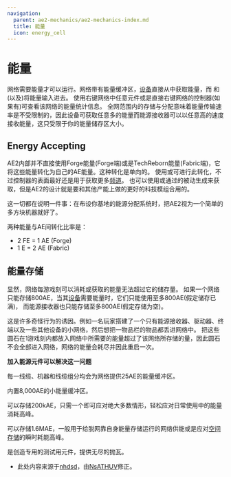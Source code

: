```yaml
---
navigation:
  parent: ae2-mechanics/ae2-mechanics-index.md
  title: 能量
  icon: energy_cell
---
```


# 能量

网络需要能量才可以运行。网络带有能量缓冲区，[设备](../ae2-mechanics/devices.md)直接从中获取能量，而
<ItemLink id="vibration_chamber" />和<ItemLink id="energy_acceptor" />(以及<ItemLink id="controller" />)将能量输入进去。
使用<ItemLink id="network_tool" />右键网络中任意元件或是直接右键网络的控制器(如果有)可查看该网络的能量统计信息。
全网范围内的存储与分配意味着能量传输速率是不受限制的，因此设备可获取任意多的能量而能源接收器可以以任意高的速度接收能量，这只受限于你的能量储存区大小。

## Energy Accepting

<Row>
  <BlockImage id="energy_acceptor" scale="4" />

  <GameScene zoom="4" background="transparent">
  <ImportStructure src="../assets/blocks/cable_energy_acceptor.snbt" />
  </GameScene>

  <BlockImage id="controller" p:state="online" scale="4" />

  <BlockImage id="vibration_chamber" p:active="true" scale="4" />
  
  <BlockImage id="crystal_resonance_generator" scale="4" />
</Row>

AE2内部并不直接使用Forge能量(Forge端)或是TechReborn能量(Fabric端)，它将这些能量转化为自己的AE能量。这种转化是单向的。
使用<ItemLink id="energy_acceptor" />或<ItemLink id="controller" />可进行此转化，不过控制器的表面最好还是用于获取更多[频道](../ae2-mechanics/channels.md)。
也可以使用<ItemLink id="vibration_chamber" />或通过<ItemLink id="crystal_resonance_generator" />的被动生成来获取，但是AE2的设计就是要和其他产能上做的更好的科技模组合用的。

这一切都在说明一件事：在布设你基地的能源分配系统时，把AE2视为一个简单的多方块机器就好了。

两种能量与AE间转化比率是：

*   2 FE = 1 AE (Forge)
*   1 E  = 2 AE (Fabric)

## 能量存储

<Row>
  <BlockImage id="energy_cell" scale="4" p:fullness="4" />

  <BlockImage id="dense_energy_cell" scale="4" p:fullness="4" />

  <BlockImage id="creative_energy_cell" scale="4" />
</Row>

显然，网络每游戏刻可以消耗或获取的能量无法超过它的储存量。
如果一个网络只能存储800AE，当其[设备](../ae2-mechanics/devices.md)需要能量时，它们只能使用至多800AE(假定储存已满)，
而能源接收器也只能存储至多800AE(假定存储为空)。

这是许多奇怪行为的诱因。例如一名玩家搭建了一个只有能源接收器、驱动器、终端以及一些其他设备的小网络，然后想把一物品栏的物品都丢进网络中。
把这些圆石在1游戏刻内都放入网络中所需要的能量超过了该网络所存储的量，因此圆石不会全部进入网络，网络的能量会耗尽并因此重启一次。

**加入能源元件可以解决这一问题**

每一线缆、机器和线缆组分均会为网络提供25AE的能量缓冲区。

<ItemLink id="controller" />内置8,000AE的小能量缓冲区。

<ItemLink id="energy_cell" />可以存储200kAE，只需一个即可应对绝大多数情形，轻松应对日常使用中的能量消耗高峰。

<ItemLink id="dense_energy_cell" />可以存储1.6MAE，一般用于给脱网靠自身能量存储运行的网络供能或是应对[空间存储](spatial-io.md)的瞬时耗能高峰。

<ItemLink id="creative_energy_cell" />是创造专用的测试用元件，提供无尽的抛瓦。

- 此处内容来源于[nhdsd](https://github.com/nhdsd/AE2-Chinese-Guidebook)，由[NsATHUV](https://github.com/NsATHUV)修正。
